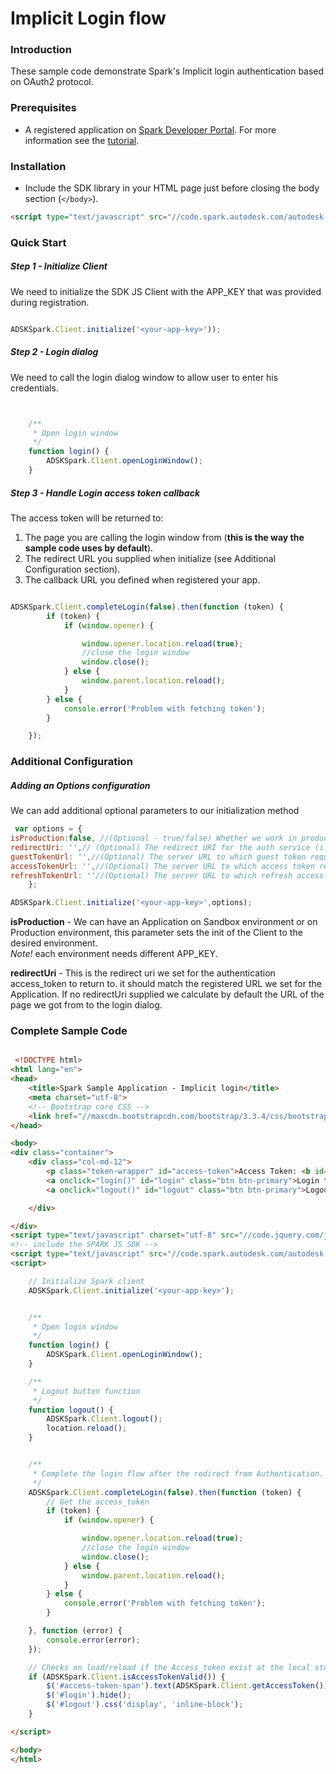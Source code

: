  Implicit Login flow
========================
### Introduction
These sample code demonstrate Spark's Implicit login authentication based on OAuth2 protocol.

### Prerequisites
* A registered application on <a href="https://spark.autodesk.com/developers/" target="_blank">Spark Developer Portal</a>. For more information see the <a href="https://spark.autodesk.com/developers/reference/introduction/tutorials/register-an-app" target="_blank">tutorial</a>.


### Installation
* Include the SDK library in your HTML page just before closing the body section (`</body>`).

```HTML
<script type="text/javascript" src="//code.spark.autodesk.com/autodesk-spark-sdk-0.1.0.min.js"></script>
```


### Quick Start
##### Step 1 - Initialize Client
We need to initialize the SDK JS Client with the APP_KEY that was provided during registration.

```JavaScript

ADSKSpark.Client.initialize('<your-app-key>'));
```

##### Step 2 - Login dialog
We need to call the login dialog window to allow user to enter his credentials.

```JavaScript


	/**
	 * Open login window
	 */
	function login() {
		ADSKSpark.Client.openLoginWindow();
	}
```

##### Step 3 - Handle Login access token callback
The access token will be returned to:
1. The page you are calling the login window from (<b>this is the way the sample code uses by default</b>).
2. The redirect URL you supplied when initialize (see Additional Configuration section).
3. The  callback URL you defined when registered your app.

```JavaScript

ADSKSpark.Client.completeLogin(false).then(function (token) {
		if (token) {
			if (window.opener) {

				window.opener.location.reload(true);
				//close the login window
				window.close();
			} else {
				window.parent.location.reload();
			}
		} else {
			console.error('Problem with fetching token');
		}

	});
```

### Additional Configuration
##### Adding an Options configuration
We can add additional optional parameters to our initialization method

```JavaScript
 var options = {
isProduction:false, //(Optional - true/false) Whether we work in production or sandbox environment default to sandbox
redirectUri: '',// (Optional) The redirect URI for the auth service (i.e. http://example.com/callback), in cases where it is different than the one that was set for your app's Callback URL
guestTokenUrl: '',//(Optional) The server URL to which guest token requests will be directed, for example http://example.com/guest_token.
accessTokenUrl: '',//(Optional) The server URL to which access token requests will be directed, for example http://example.com/access_token.
refreshTokenUrl: ''//(Optional) The server URL to which refresh access token requests will be directed.
    };

ADSKSpark.Client.initialize('<your-app-key>',options);
```
<b>isProduction</b> - We can have an Application on Sandbox environment or on Production environment, this parameter sets the init of the Client to the desired environment.<br>
<i>Note!</i>  each environment needs different APP_KEY.

<b>redirectUri</b> - This is the redirect uri we set for the authentication access_token to return to.
it should match the registered URL we set for the Application.
If no redirectUri supplied we calculate by default the URL of the page we got from to the login dialog.

### Complete Sample Code
```HTML

 <!DOCTYPE html>
<html lang="en">
<head>
	<title>Spark Sample Application - Implicit login</title>
	<meta charset="utf-8">
	<!-- Bootstrap core CSS -->
	<link href="//maxcdn.bootstrapcdn.com/bootstrap/3.3.4/css/bootstrap.min.css" rel="stylesheet">
</head>

<body>
<div class="container">
	<div class="col-md-12">
		<p class="token-wrapper" id="access-token">Access Token: <b id="access-token-span">none</b></p>
		<a onclick="login()" id="login" class="btn btn-primary">Login to Get an Access Token (Implicit)</a>
		<a onclick="logout()" id="logout" class="btn btn-primary">Logout</a>

	</div>

</div>
<script type="text/javascript" charset="utf-8" src="//code.jquery.com/jquery-2.1.3.min.js"></script>
<!-- include the SPARK JS SDK -->
<script type="text/javascript" src="//code.spark.autodesk.com/autodesk-spark-sdk-0.1.0.min.js"></script>
<script>

	// Initialize Spark client
	ADSKSpark.Client.initialize('<your-app-key>');


	/**
	 * Open login window
	 */
	function login() {
		ADSKSpark.Client.openLoginWindow();
	}

	/**
	 * Logout button function
	 */
	function logout() {
		ADSKSpark.Client.logout();
		location.reload();
	}


	/**
	 * Complete the login flow after the redirect from Authentication.
 	 */
	ADSKSpark.Client.completeLogin(false).then(function (token) {
		// Get the access_token
		if (token) {
			if (window.opener) {

				window.opener.location.reload(true);
				//close the login window
				window.close();
			} else {
				window.parent.location.reload();
			}
		} else {
			console.error('Problem with fetching token');
		}

	}, function (error) {
		console.error(error);
	});

	// Checks on load/reload if the Access_token exist at the local storage.
	if (ADSKSpark.Client.isAccessTokenValid()) {
		$('#access-token-span').text(ADSKSpark.Client.getAccessToken());
		$('#login').hide();
		$('#logout').css('display', 'inline-block');
	}

</script>

</body>
</html>

```




